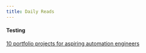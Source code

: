 ```yaml
---
title: Daily Reads
---
```


#### Testing

[10 portfolio projects for aspiring automation engineers](https://techbeacon.com/app-dev-testing/10-portfolio-projects-aspiring-automation-engineers)
